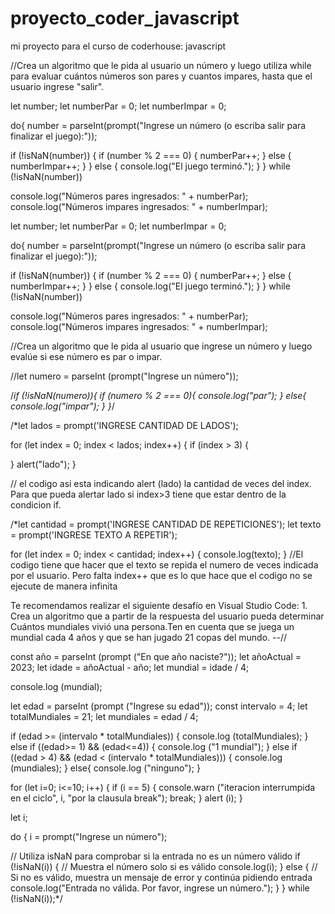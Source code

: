 # proyecto_coder_javascript
mi proyecto para el curso de coderhouse: javascript

//Crea un algoritmo que le pida al usuario un número y luego utiliza while para evaluar cuántos números son pares y cuantos impares, hasta que el usuario ingrese "salir".

let number;
let numberPar = 0;
let numberImpar = 0;

do{
    number = parseInt(prompt("Ingrese un número (o escriba salir para finalizar el juego):"));
  
  if (!isNaN(number)) {
    if (number % 2 === 0) {
      numberPar++;
    } else {
      numberImpar++;
    }
  } else {
    console.log("El juego terminó.");
  }
} while (!isNaN(number))

  console.log("Números pares ingresados: " + numberPar);
  console.log("Números impares ingresados: " + numberImpar);

let number;
let numberPar = 0;
let numberImpar = 0;

do{
    number = parseInt(prompt("Ingrese un número (o escriba salir para finalizar el juego):"));
  
  if (!isNaN(number)) {
    if (number % 2 === 0) {
      numberPar++;
    } else {
      numberImpar++;
    }
  } else {
    console.log("El juego terminó.");
  }
} while (!isNaN(number))

  console.log("Números pares ingresados: " + numberPar);
  console.log("Números impares ingresados: " + numberImpar);

//Crea un algoritmo que le pida al usuario que ingrese un número y luego evalúe si ese número es par o impar.

//let numero = parseInt (prompt("Ingrese un número"));

/*if (!isNaN(numero)){
if (numero % 2 === 0){
    console.log("par");
} else{
    console.log("impar");
}
}*/




/*let lados = prompt('INGRESE CANTIDAD DE LADOS');

for (let index = 0; index < lados; index++) {
if (index > 3) {
    
}
alert("lado");
}

// el codigo asi esta indicando alert (lado) la cantidad de veces del index. Para que pueda alertar lado si index>3 tiene que estar dentro de la condicion if.




/*let cantidad = prompt('INGRESE CANTIDAD DE REPETICIONES');
let texto = prompt('INGRESE TEXTO A REPETIR');

for (let index = 0; index < cantidad; index++) {
console.log(texto);
}
 //El codigo tiene que hacer que el texto se repida el numero de veces indicada por el usuario.  Pero falta index++ que es lo que hace que el codigo no se ejecute de manera infinita

Te recomendamos realizar el siguiente desafío en Visual Studio Code: 1. Crea un algoritmo que a partir de la respuesta del usuario pueda determinar Cuántos mundiales vivió una persona.Ten en cuenta que se juega un mundial cada 4 años y que se han jugado 21 copas del mundo. --//


const año = parseInt (prompt ("En que año naciste?"));
let añoActual = 2023;
let idade = añoActual - año;
let mundial = idade / 4;

console.log (mundial);

let edad = parseInt (prompt ("Ingrese su edad"));
const intervalo = 4;
let totalMundiales = 21;
let mundiales = edad / 4;

if (edad >= (intervalo * totalMundiales)) {
    console.log (totalMundiales);
} else if ((edad>= 1) && (edad<=4)) {
    console.log ("1 mundial");
} else if ((edad > 4) && (edad < (intervalo * totalMundiales))) {
    console.log (mundiales);
}
else{
    console.log ("ninguno");
}

for (let i=0; i<=10; i++) {
    if (i == 5) {
        console.warn ("iteracion interrumpida en el ciclo", i, "por la clausula break");
        break;
    }
    alert (i);
}

let i;

do {
  i = prompt("Ingrese un número");

  // Utiliza isNaN para comprobar si la entrada no es un número válido
  if (!isNaN(i)) {
    // Muestra el número solo si es válido
    console.log(i);
  } else {
    // Si no es válido, muestra un mensaje de error y continúa pidiendo entrada
    console.log("Entrada no válida. Por favor, ingrese un número.");
  }
} while (!isNaN(i));*/
